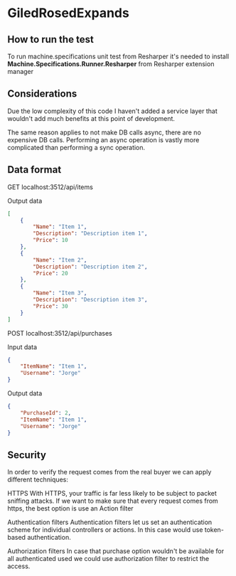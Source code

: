 # GiledRosedExpands

## How to run the test

To run machine.specifications unit test from Resharper it's needed to install **Machine.Specifications.Runner.Resharper** from Resharper extension manager

Considerations
-----------
Due the low complexity of this code I haven't added a service layer that wouldn't add much benefits at this point of development.

The same reason applies to not make DB calls async, there are no expensive DB calls. Performing an async operation is vastly more complicated than performing a sync operation.

Data format
-----------
GET localhost:3512/api/items

Output data

```json
[
	{
		"Name": "Item 1",
		"Description": "Description item 1",
		"Price": 10
	},
	{
		"Name": "Item 2",
		"Description": "Description item 2",
		"Price": 20
	},
	{
		"Name": "Item 3",
		"Description": "Description item 3",
		"Price": 30
	}
]
```
POST localhost:3512/api/purchases

Input data

```json
{
    "ItemName": "Item 1",
    "Username": "Jorge"
}
```
Output data

```json
{
	"PurchaseId": 2,
	"ItemName": "Item 1",
	"Username": "Jorge"
}
```
Security
-----------

In order to verify the request comes from the real buyer we can apply different techniques:

HTTPS
 With HTTPS, your traffic is far less likely to be subject to packet sniffing attacks. If we want to make sure that every request comes
 from https, the best option is use an Action filter 
 
Authentication filters
 Authentication filters let us set an authentication scheme for individual controllers or actions. In this case would use token-based authentication.

 
Authorization filters
 In case that purchase option wouldn't be available for all authenticated used we could use authorization filter to restrict the access.
 

